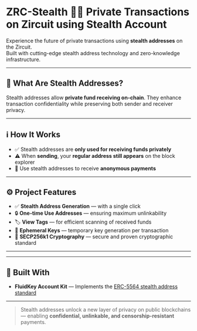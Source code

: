 # ZRC-Stealth 🕵️‍♂️ Private Transactions on Zircuit using Stealth Account

Experience the future of private transactions using **stealth addresses** on the  Zircuit.  
Built with cutting-edge stealth address technology and zero-knowledge infrastructure.

---

## 🔐 What Are Stealth Addresses?

Stealth addresses allow **private fund receiving on-chain**. They enhance transaction confidentiality while preserving both sender and receiver privacy.

---

## ℹ️ How It Works

- ✅ Stealth addresses are **only used for receiving funds privately**
- ⚠️ When **sending**, your **regular address still appears** on the block explorer
- 🪬 Use stealth addresses to receive **anonymous payments**

---

## ⚙️ Project Features

- ✅ **Stealth Address Generation** — with a single click
- 🔒 **One-time Use Addresses** — ensuring maximum unlinkability
- 🏷️ **View Tags** — for efficient scanning of received funds
- 🧠 **Ephemeral Keys** — temporary key generation per transaction
- 🧮 **SECP256k1 Cryptography** — secure and proven cryptographic standard

---


---

## 🧰 Built With

- **FluidKey Account Kit** — Implements the [ERC-5564 stealth address standard](https://eips.ethereum.org/EIPS/eip-5564)

---

> Stealth addresses unlock a new layer of privacy on public blockchains — enabling **confidential, unlinkable, and censorship-resistant** payments.
